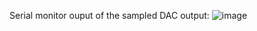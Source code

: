 Serial monitor ouput of the sampled DAC output:
![image](https://github.com/user-attachments/assets/7c48e830-b4ad-4215-84ac-b81077b38222)
